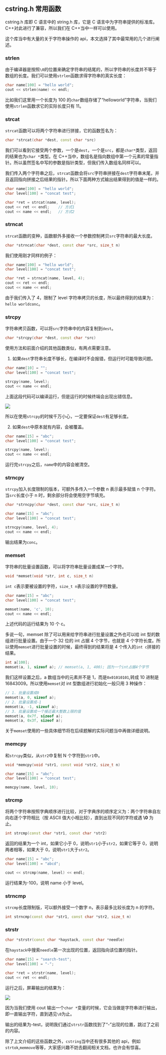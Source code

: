 ## cstring.h 常用函数

cstring.h 库即 C 语言中的 string.h 库，它是 C 语言中为字符串提供的标准库。C++对此进行了兼容，所以我们在 C++当中一样可以使用。

这个库当中有大量的关于字符串操作的 api，本文选择了其中最常用的几个进行阐述。

### strlen

由于编译器是按照`\0`的位置来确定字符串的结尾的，所以字符串的长度并不等于数组的长度。我们可以使用`strlen`函数求得字符串的真实长度：

```C++
char name[100] = "hello world";
cout << strlen(name) << endl;
```

比如我们这里用一个长度为 100 的`char`数组存储了“helloworld”字符串，当我们使用`strlen`函数求它的实际长度只有 11。

### strcat

`strcat`函数可以将两个字符串进行拼接，它的函数签名为：

```C++
char *strcat(char *dest, const char *src)
```

我们可以看到它接受两个参数，一个是`dest`，一个是`src`，都是`char*`类型，返回的结果也为`char *`类型。在 C++当中，数组名是指向数组中第一个元素的常量指针。所以虽然签名中写的参数是指针类型，但我们传入数组名同样可以。

我们传入两个字符串之后，`strcat`函数会将`src`字符串拼接在`dest`字符串末尾，并且返回指向拼接之后结果的指针。所以下面两种方式输出结果得到的值是一样的。

```C++
char name[100] = "hello world";
char level[100] = "concat test";

char *ret = strcat(name, level);
cout << ret << endl;	// 方式1
cout << name << endl;	// 方式2
```

### strncat

`strcat`函数的变种，函数额外多接收一个参数控制拷贝`src`字符串的最大长度。

```C++
char *strncat(char *dest, const char *src, size_t n)
```

我们使用刚才同样的例子：

```C++
char name[100] = "hello world";
char level[100] = "concat test";

char *ret = strncat(name, level, 4);
cout << ret << endl;
cout << name << endl;
```

由于我们传入了 4，限制了 level 字符串拷贝的长度，所以最终得到的结果为：`hello worldconc`。

### strcpy

字符串拷贝函数，可以将`src`字符串中的内容复制到`dest`。

```C++
char *strcpy(char *dest, const char *src)
```

使用方法和前面介绍的其他函数类似，有两点需要注意。

1. 如果`dest`字符串长度不够长，在编译时不会报错，但运行时可能导致问题。

```C++
char name[10] = "";
char level[100] = "concat test";

strcpy(name, level);
cout << name << endl;
```

上面这段代码可以编译运行，但是运行的时候终端会出现出错信息。

![](https://tva1.sinaimg.cn/large/008i3skNgy1gvoxy0gkkkj610q042gm002.jpg)

所以在使用`strcpy`的时候千万小心，一定要保证`dest`有足够长度。

2. 如果`dest`中原本就有内容，会被覆盖。

```C++
char name[15] = "abc";
char level[100] = "concat test";

strcpy(name, level);
cout << name << endl;
```

运行完`strcpy`之后，`name`中的内容会被清空。

### strncpy

`strcpy`加入长度限制的版本，可额外多传入一个参数 n 表示最多赋值 n 个字符。当`src`长度小于 n 时，剩余部分将会使用空字节填充。

```C++
char *strncpy(char *dest, const char *src, size_t n)
```

```C++
char name[15] = "abc";
char level[100] = "concat test";

strncpy(name, level, 4);
cout << name << endl;
```

输出结果为`conc`。

### memset

字符串的批量设置函数，可以将字符串批量设置成某一个字符。

```C++
void *memset(void *str, int c, size_t n)
```

`int c`表示要被设置的字符，`size_t n`表示设置的字符数量。

```C++
char name[15] = "abc";
char level[100] = "concat test";

memset(name, 'c', 10);
cout << name << endl;
```

上述代码的运行结果为 10 个 c。

多说一句，memset 除了可以用来给字符串进行批量设置之外也可以给 int 型的数组进行批量设置。由于一个 32 位的 int 占据 4 个字节，也就是 4 个字符长度。所以使用`memset`进行批量设置的时候，最终得到的结果将是 4 个传入的`int c`拼接的结果。

```C++
int a[100];
memset(a, 1, sizeof a); // memset(a, 1, 400); 因为一个int占据4个字节
```

我们这样设置之后，a 数组当中的元素并不是 1，而是`0x01010101`,转成 10 进制是 16843009。所以使用`memset`对 int 型数组进行初始化一般只用 3 种操作：

```C++
// 1. 批量设置成0
memset(a, 0, sizeof a);
// 2. 批量设置成-1
memset(a, -1, sizeof a);
// 3. 批量设置成一个接近最大整数上限的值
memset(a, 0x7f, sizeof a);
memset(a, 0x3f, sizeof a);
```

关于`memset`使用的一些具体细节将在后续题解的实际问题当中再做详细说明。

### memcpy

和`strcpy`类似，从`str2`中复制 N 个字符到`str1`中。

```C++
void *memcpy(void *str1, const void *str2, size_t n)
```

```C++
char name[15] = "abc";
char level[100] = "concat test";

memcpy(name, level, 10);
```

### strcmp

将两个字符串按照字典顺序进行比较，对于字典序的顺序定义为：两个字符串自左向右逐个字符相比（按 ASCII 值大小相比较），直到出现不同的字符或遇 **\0** 为止。

```C++
int strcmp(const char *str1, const char *str2)
```

返回的结果为一个 int，如果它小于 0，说明`str1`小于`str2`，如果它等于 0，说明两者相等，如果大于 0，说明`str1`大于`str2`。

```C++
char name[15] = "abc";
char level[100] = "abcd";

cout << strcmp(name, level) << endl;
```

运行结果为-100，说明 name 小于 level。

### strncmp

`strcmp`长度限制版，可以额外接受一个数字 n，表示最多比较长度为 n 的字符。

```C++
int strncmp(const char *str1, const char *str2, size_t n)
```

### strstr

```C++
char *strstr(const char *haystack, const char *needle)
```

在`haystack`中搜索`needle`第一次出现的位置，返回指向该位置的指针。

```C++
char name[15] = "search-test";
char level[100] = "-";

char *ret = strstr(name, level);
cout << ret << endl;
```

运行之后，屏幕输出的结果为：

![](https://tva1.sinaimg.cn/large/008i3skNgy1gvoyx1hwssj60yo036weo02.jpg)

因为当我们使用 cout 输出一个`char *`变量的时候，它会当做是字符串进行输出，即一直输出字符，直到遇见`\0`为止。

输出的结果为-test，说明我们通过`strstr`函数找到了“-”出现的位置，跳过了之前的内容。

除了上文介绍的这些函数之外，`cstring`当中还有很多其他的 api，例如`strtok`,`memmove`等等，大家感兴趣不妨去翻阅相关文档，也许会有惊喜。
